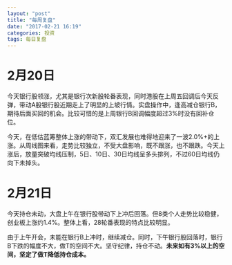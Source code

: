 ```yaml
---
layout: "post"
title: "每周复盘"
date: "2017-02-21 16:19"
categories: 投资
tags: 每日复盘
---
```


# 2月20日

今天银行股领涨，尤其是银行次新股轮番表现，同时港股在上周五回调后今天反弹，带动A股银行股近期走上了明显的上坡行情。实盘操作中，逢高减仓银行B，期待后面买回的机会。比较可惜的是上周银行B回调幅度超过3%时没有回补仓位。

今天，在低估蓝筹整体上涨的带动下，双汇发展也难得地迎来了一波2.0%+的上涨。从周线图来看，走势比较独立，不受大盘影响，既不跟涨，也不跟跌。今天上涨后，放量突破均线压制，5日、10日、30日均线呈多头排列，不过60日均线仍向下未掉头。

# 2月21日

今天持仓未动，大盘上午在银行股带动下上冲后回落。但8类个人走势比较稳健，创业板上涨约1.4%。整体上看，28轮番表现的特点比较明显。

由于上午开会，未能在银行B上冲时，继续减仓。同时，下午银行股回落时，银行B下跌的幅度不大，做T的空间不大。坚守纪律，持仓不动。**未来如有3%以上的空间，坚定了做T降低持仓成本。**
